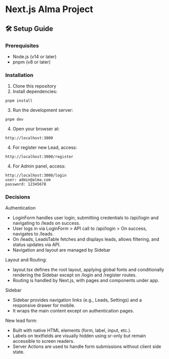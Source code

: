 # Next.js Alma Project

## 🛠️ Setup Guide

### Prerequisites
- Node.js (v14 or later)
- pnpm (v8 or later)

### Installation

1. Clone this repository
2. Install dependencies:
``` 
pnpm install
```

3. Run the development server:
``` 
pnpm dev
```

4. Open your browser at:
``` 
http://localhost:3000
```

4. For register new Lead, access:
``` 
http://localhost:3000/register
```

4. For Admin panel, access:
``` 
http://localhost:3000/login
user: admin@alma.com
password: 12345678
```

### Decisions

Authentication
- LoginForm handles user login, submitting credentials to /api/login and navigating to /leads on success.
- User logs in via LoginForm > API call to /api/login > On success, navigates to /leads.
- On /leads, LeadsTable fetches and displays leads, allows filtering, and status updates via API.
- Navigation and layout are managed by Sidebar
  
Layout and Routing:
- layout.tsx defines the root layout, applying global fonts and conditionally rendering the Sidebar except on /login and /register routes.
- Routing is handled by Next.js, with pages and components under app.

Sidebar
- Sidebar provides navigation links (e.g., Leads, Settings) and a responsive drawer for mobile.
- It wraps the main content except on authentication pages.

New lead form:
- Built with native HTML elements (form, label, input, etc.).
- Labels on textfields are visually hidden using sr-only but remain accessible to screen readers.
- Server Actions are used to handle form submissions without client side state.
